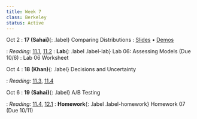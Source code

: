 ```yaml
---
title: Week 7
class: Berkeley
status: Active
---
```


Oct 2
: **17 (Sahai)**{: .label} Comparing Distributions
  : [Slides](https://docs.google.com/presentation/d/1CClMgGxiB1hHSkqsI9s3YGRw-nvdUCB0E1H5C5vzHGk/edit?usp=sharing) &#8226; [Demos](https://data8.datahub.berkeley.edu/hub/user-redirect/git-pull?repo=https%3A%2F%2Fgithub.com%2Fdata-8%2Fmaterials-fa23&urlpath=tree%2Fmaterials-fa23%2Flec%2Flec17%2Flec17.ipynb&branch=main)
   <!-- &#8226; [Video](https://bcourses.berkeley.edu/courses/1528314/external_tools/78985) -->
: *Reading:* [11.1](https://inferentialthinking.com/chapters/11/1/Assessing_a_Model.html), [11.2](https://inferentialthinking.com/chapters/11/2/Multiple_Categories.html)
: **Lab**{: .label .label-lab} Lab 06: Assessing Models (Due 10/6)
  : Lab 06 Worksheet


Oct 4
: **18 (Khan)**{: .label} Decisions and Uncertainty
  <!-- : [Slides]() &#8226; [Demos]()-->
   <!-- &#8226; [Video](https://bcourses.berkeley.edu/courses/1528314/external_tools/78985) -->
: *Reading:* [11.3](https://inferentialthinking.com/chapters/11/3/Decisions_and_Uncertainty.html), [11.4](https://inferentialthinking.com/chapters/11/4/Error_Probabilities.html)

Oct 6
: **19 (Sahai)**{: .label} A/B Testing
  <!-- : [Slides]() &#8226; [Demos]()-->
   <!-- &#8226; [Video](https://bcourses.berkeley.edu/courses/1528314/external_tools/78985) -->
: *Reading:* [11.4](https://inferentialthinking.com/chapters/11/4/Error_Probabilities.html), [12.1](https://inferentialthinking.com/chapters/12/1/AB_Testing.html)
: **Homework**{: .label .label-homework} Homework 07 (Due 10/11)
